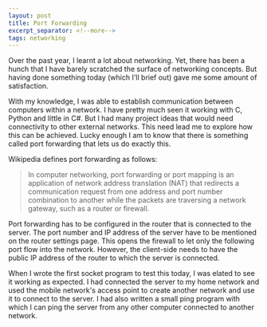 ```yaml
---
layout: post
title: Port Forwarding
excerpt_separator: <!--more-->
tags: networking
---
```


Over the past year, I learnt a lot about networking. Yet, there has been a hunch that I have barely scratched the surface of networking concepts. But having done something today (which I'll brief out) gave me some amount of satisfaction.

<!--more-->

With my knowledge, I was able to establish communication between computers within a network. I have pretty much seen it working with C, Python and little in C#. But I had many project ideas that would need connectivity to other external networks. This need lead me to explore how this can be achieved. Lucky enough I am to know that there is something called port forwarding that lets us do exactly this.

Wikipedia defines port forwarding as follows:

> In computer networking, port forwarding or port mapping is an application of network address translation (NAT) that redirects a communication request from one address and port number combination to another while the packets are traversing a network gateway, such as a router or firewall.

Port forwarding has to be configured in the router that is connected to the server. The port number and IP address of the server have to be mentioned on the router settings page. This opens the firewall to let only the following port flow into the network. However, the client-side needs to have the public IP address of the router to which the server is connected.

When I wrote the first socket program to test this today, I was elated to see it working as expected. I had connected the server to my home network and used the mobile network's access point to create another network and use it to connect to the server. I had also written a small ping program with which I can ping the server from any other computer connected to another network.
